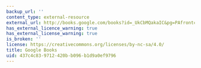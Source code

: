 ```yaml
---
backup_url: ''
content_type: external-resource
external_url: http://books.google.com/books?id=_UkCbMQakaIC&pg=PAfrontcover
has_external_licence_warning: true
has_external_license_warning: true
is_broken: ''
license: https://creativecommons.org/licenses/by-nc-sa/4.0/
title: Google Books
uid: 437c4c83-9712-420b-b096-b1d9a0ef9796
---
```

